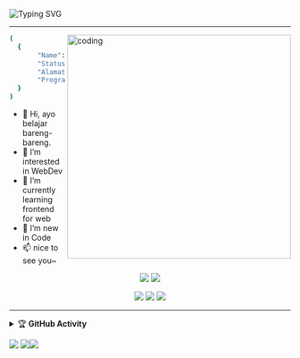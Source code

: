 ![Typing SVG](https://readme-typing-svg.herokuapp.com?lines='Sudah+bersyukur+hari+ini...?!!')

---

<img align="right" alt="coding" width="400" src="https://cdn.dribbble.com/users/1162077/screenshots/5403918/media/d5dccb5d5818cba2c8fa0cb15fb578b3.gif" />

```bash
(
  {
       "Name": "Median Prasetya",
       "Status": "Offline",
       "Alamat": "Cilegon, Indonesia",
       "Program": "diet"
  }
)
```

- 👋 Hi, ayo belajar bareng-bareng.
- 👀 I’m interested in WebDev
- 🌱 I’m currently learning frontend for web
- 💞️ I’m new in Code
- 📫 nice to see you~

<p align="center">
    <img src="https://img.shields.io/badge/Python-v3.7-blue" />
    <img src="https://img.shields.io/badge/PHP-7.3%20--%208.1-blue" />
</p>
<p align="center">
    <img src="https://img.shields.io/badge/OS-Linux%20%7C%20Windows-blue" />
    <img src="https://img.shields.io/badge/Text%20Editor-Visual%20Studio%20Code-blue?&logo=visual%20studio%20code&logoColor=blue" />
    <img src="![Profile views](https://gpvc.arturio.dev/[mpdev-id]" />
</p>

---

<details>
    <summary>&#127942 <b>GitHub Activity</b></summary><br/>

![Metrics](https://metrics.lecoq.io/mpdev-id?)
</details> 

<sosmed>
    
[![](https://img.shields.io/badge/Github-black?logo=Github&logoColor=black&labelColor=white)](https://github.com/mpdev-id) [![](https://img.shields.io/badge/Twitter-yellow?logo=Twitter&logoColor=White&labelColor=white)](https://mobile.twitter.com/mnprasetya)[![](https://img.shields.io/badge/Instagram-red?logo=Instagram&logoColor=red&labelColor=white)](https://www.instagram.com/medianprasetya)

</sosmed>
